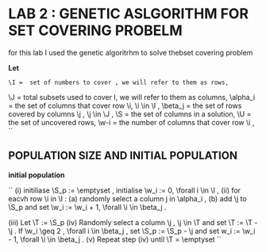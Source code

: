 #  LAB 2 : GENETIC ASLGORITHM FOR SET COVERING PROBELM 

for this lab I used the genetic algoritrhm to solve thebset covering problem 

**Let**


``\I =  set of numbers to cover , we will refer to them as rows,``

\J =  total subsets used to cover I, we will refer to them as columns,
\alpha_i = the set of  columns that cover row \i, \i \in \I ,
\beta_j = the set of rows covered by columns \j , \j \in \J ,
\S = the set of columns in a solution,
\U = the set of uncovered rows,
\w-i = the number of columns that cover row \i ,
``

## POPULATION SIZE AND  INITIAL POPULATION 

**initial population**

``
(i) initiliase \S_p := \emptyset , initialise \w_i := 0, \forall i \in \I ,
(ii) for eacvh row \i in \I : 
        (a) randomly select a column j in \alpha_i , 
        (b) add \j to \S_p and set \w_i := \w_i + 1, \forall \i \in \beta_j . 

(iii) Let \T := \S_p 
(iv) Randomly select a column \j , \j \in \T and set \T := \T - \j . If \w_i \geq 2 , \forall i \in \beta_j ,
set \S_p := \S_p - \j and set w_i := \w_i - 1, \forall \i \in \beta_j .
(v) Repeat step (iv) until \T = \emptyset
``




